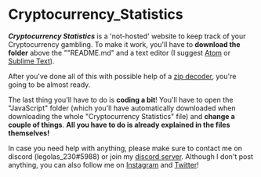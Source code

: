 # Cryptocurrency_Statistics

**_Cryptocurrency Statistics_** is a 'not-hosted' website to keep track of your Cryptocurrency gambling. To make it work, you'll have to **download the folder** above the ""README.md" and a text editor (I suggest [Atom](https://atom.io/) or [Sublime Text](https://www.sublimetext.com/)). 

After you've done all of this with possible help of a [zip decoder](https://www.winzip.com/en/learn/features/convert-to-pdf/?x-target=ppc&promo=ppc&gclid=CjwKCAjw9qiTBhBbEiwAp-GE0VSSoSjXVivzjtOYHelIMwzbOAw7GP0Gqv5ofccLQ8x6LQM6-3e7HhoCaH4QAvD_BwE), you're going to be almost ready. 

The last thing you'll have to do is **coding a bit**! You'll have to open the "JavaScript" folder (which you'll have automatically downloaded when downloading the whole "Cryptocurrency Statistics" file) and **change a couple of things**. **All you have to do is already explained in the files themselves!**



In case you need help with anything, please make sure to contact me on discord (legolas_230#5988) or join my [discord server](https://discord.gg/eXWJcXVEXS). Although I don't post anything, you can also follow me on [Instagram](https://www.instagram.com/legolas_230/) and [Twitter](https://twitter.com/legolas_230)!
